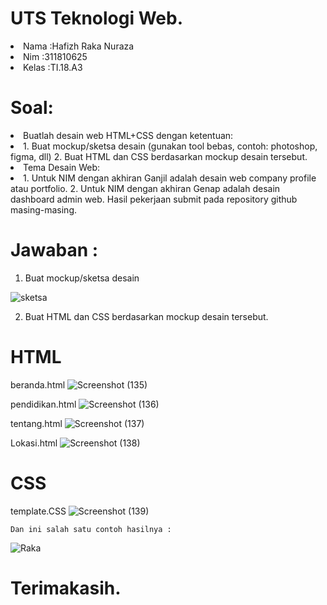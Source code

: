 # UTS Teknologi Web.
<li>Nama  :Hafizh Raka Nuraza</li>
<li>Nim   :311810625</li>
<li>Kelas :TI.18.A3</li>

# Soal:
  <li>Buatlah desain web HTML+CSS dengan ketentuan:<li>
1. Buat mockup/sketsa desain (gunakan tool bebas, contoh: photoshop, figma, dll)
2. Buat HTML dan CSS berdasarkan mockup desain tersebut.
  <li>Tema Desain Web:<li>
1. Untuk NIM dengan akhiran Ganjil adalah desain web company profile atau portfolio.
2. Untuk NIM dengan akhiran Genap adalah desain dashboard admin web.
  Hasil pekerjaan submit pada repository github masing-masing.
  
 # Jawaban :
  1. Buat mockup/sketsa desain
   
   ![sketsa](https://user-images.githubusercontent.com/46735563/80859320-fd854800-8c89-11ea-9e06-13fa8da15fcd.jpeg)
   
  2. Buat HTML dan CSS berdasarkan mockup desain tersebut.
  
 # HTML
  beranda.html
    ![Screenshot (135)](https://user-images.githubusercontent.com/46735563/80859360-68cf1a00-8c8a-11ea-94bc-28195b4c1ede.png)
    
  pendidikan.html
    ![Screenshot (136)](https://user-images.githubusercontent.com/46735563/80859384-c2cfdf80-8c8a-11ea-80af-fa1e039e9b9a.png)
    
  tentang.html
    ![Screenshot (137)](https://user-images.githubusercontent.com/46735563/80859398-e430cb80-8c8a-11ea-80d6-ca9589240aed.png)
    
  Lokasi.html
    ![Screenshot (138)](https://user-images.githubusercontent.com/46735563/80859414-12161000-8c8b-11ea-84b3-4c4f86f15857.png)
    
  # CSS
  template.CSS
    ![Screenshot (139)](https://user-images.githubusercontent.com/46735563/80859440-45589f00-8c8b-11ea-9e5e-fa3b425ebfd0.png)
    
    Dan ini salah satu contoh hasilnya :
  ![Raka](https://user-images.githubusercontent.com/46735563/80859805-a97c6280-8c8d-11ea-863d-18dca05fb32c.png)
  
  # Terimakasih.
